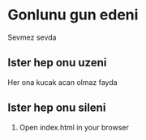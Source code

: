 # Gonlunu gun edeni
Sevmez sevda
## Ister hep onu uzeni
Her ona kucak acan olmaz fayda
## Ister hep onu sileni
1. Open index.html in your browser